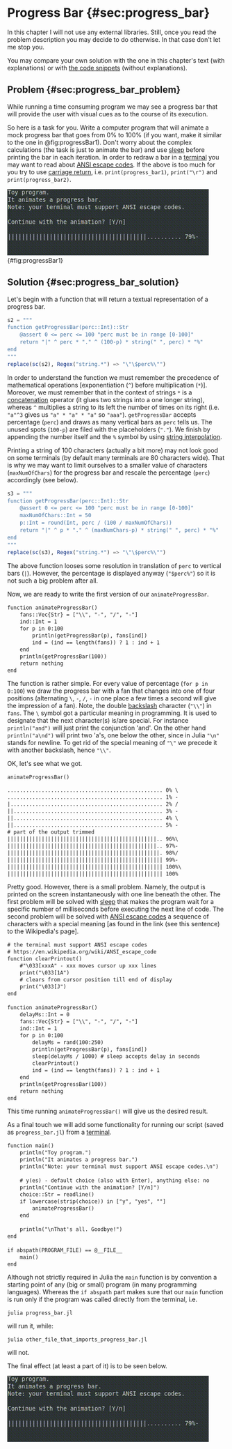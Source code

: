 # Progress Bar {#sec:progress_bar}

In this chapter I will not use any external libraries. Still, once you read the
problem description you may decide to do otherwise. In that case don't let me
stop you.

You may compare your own solution with the one in this chapter's text (with
explanations) or with [the code
snippets](https://github.com/b-lukaszuk/BS_wJ_eng/tree/main/code_snippets/progress_bar)
(without explanations).

## Problem {#sec:progress_bar_problem}

While running a time consuming program we may see a progress bar that will
provide the user with visual cues as to the course of its execution.

So here is a task for you. Write a computer program that will animate a mock
progress bar that goes from 0% to 100% (if you want, make it similar to the one
in @fig:progressBar1). Don't worry about the complex calculations (the task is
just to animate the bar) and use
[sleep](https://docs.julialang.org/en/v1/base/parallel/#Base.sleep) before
printing the bar in each iteration. In order to redraw a bar in a
[terminal](https://en.wikipedia.org/wiki/Terminal_emulator) you may want to read
about [ANSI escape codes](https://en.wikipedia.org/wiki/ANSI_escape_code). If
the above is too much for you try to use [carriage
return](https://en.wikipedia.org/wiki/Carriage_return),
i.e. `print(progress_bar1)`, `print("\r")` and `print(progress_bar2)`.

![A mock progress bar (animation works only in an HTML document)](./images/progressBar.gif){#fig:progressBar1}

## Solution {#sec:progress_bar_solution}

Let's begin with a function that will return a textual representation of a
progress bar.

```jl
s2 = """
function getProgressBar(perc::Int)::Str
    @assert 0 <= perc <= 100 "perc must be in range [0-100]"
    return "|" ^ perc * "." ^ (100-p) * string(" ", perc) * "%"
end
"""
replace(sc(s2), Regex("string.*") => "\"\$perc%\"")
```

In order to understand the function we must remember the precedence of
mathematical operations [exponentiation (`^`) before multiplication
(`*`)]. Moreover, we must remember that in the context of strings `*` is a
[concatenation](https://docs.julialang.org/en/v1/manual/strings/#man-concatenation)
operator (it glues two strings into a one longer string), whereas `^` multiplies
a string to its left the number of times on its right (i.e. `"a"^3` gives us
`"a" * "a" * "a"` so `"aaa"`). `getProgressBar` accepts percentage (`perc`) and
draws as many vertical bars as `perc` tells us. The unused spots (`100-p`) are
filed with the placeholders (`"."`). We finish by appending the number itself
and the `%` symbol by using [string
interpolation](https://docs.julialang.org/en/v1/manual/strings/#string-interpolation).

Printing a string of 100 characters (actually a bit more) may not look good on
some terminals (by default many terminals are 80 characters wide). That is why
we may want to limit ourselves to a smaller value of characters
(`maxNumOfChars`) for the progress bar and rescale the percentage (`perc`)
accordingly (see below).

```jl
s3 = """
function getProgressBar(perc::Int)::Str
    @assert 0 <= perc <= 100 "perc must be in range [0-100]"
    maxNumOfChars::Int = 50
    p::Int = round(Int, perc / (100 / maxNumOfChars))
    return "|" ^ p * "." ^ (maxNumChars-p) * string(" ", perc) * "%"
end
"""
replace(sc(s3), Regex("string.*") => "\"\$perc%\"")
```

The above function looses some resolution in translation of `perc` to vertical
bars (`|`). However, the percentage is displayed anyway (`"$perc%"`) so it is
not such a big problem after all.

Now, we are ready to write the first version of our `animateProgressBar`.

```
function animateProgressBar()
    fans::Vec{Str} = ["\\", "-", "/", "-"]
    ind::Int = 1
    for p in 0:100
        println(getProgressBar(p), fans[ind])
        ind = (ind == length(fans)) ? 1 : ind + 1
    end
    println(getProgressBar(100))
    return nothing
end
```

The function is rather simple. For every value of percentage (`for p in 0:100`)
we draw the progress bar with a fan that changes into one of four positions
(alternating `\`, `-`, `/`, `-` in one place a few times a second will give the
impression of a fan). Note, the double
[backslash](https://en.wikipedia.org/wiki/Backslash) character (`"\\"`) in
`fans`. The `\` symbol got a particular meaning in programming. It is used to
designate that the next character(s) is/are special. For instance
`println("and")` will just print the conjunction 'and'. On the other hand
`println("a\nd")` will print two 'a's, one below the other, since in Julia
`"\n"` stands for newline. To get rid of the special meaning of `"\"` we
precede it with another backslash, hence `"\\"`.

OK, let's see what we got.

```
animateProgressBar()
```

```
.................................................. 0% \
.................................................. 1% -
|................................................. 2% /
||................................................ 3% -
||................................................ 4% \
||................................................ 5% -
# part of the output trimmed
||||||||||||||||||||||||||||||||||||||||||||||||.. 96%\
||||||||||||||||||||||||||||||||||||||||||||||||.. 97%-
|||||||||||||||||||||||||||||||||||||||||||||||||. 98%/
|||||||||||||||||||||||||||||||||||||||||||||||||| 99%-
|||||||||||||||||||||||||||||||||||||||||||||||||| 100%\
|||||||||||||||||||||||||||||||||||||||||||||||||| 100%
```

Pretty good. However, there is a small problem. Namely, the output is printed
on the screen instantaneously with one line beneath the other. The first problem
will be solved with
[sleep](https://docs.julialang.org/en/v1/base/parallel/#Base.sleep) that makes
the program wait for a specific number of milliseconds before executing the next
line of code. The second problem will be solved with [ANSI escape
codes](https://en.wikipedia.org/wiki/ANSI_escape_code) a sequence of characters
with a special meaning [as found in the link (see this sentence) to the
Wikipedia's page].

```
# the terminal must support ANSI escape codes
# https://en.wikipedia.org/wiki/ANSI_escape_code
function clearPrintout()
    #"\033[xxxA" - xxx moves cursor up xxx lines
    print("\033[1A")
    # clears from cursor position till end of display
    print("\033[J")
end

function animateProgressBar()
    delayMs::Int = 0
    fans::Vec{Str} = ["\\", "-", "/", "-"]
    ind::Int = 1
    for p in 0:100
        delayMs = rand(100:250)
        println(getProgressBar(p), fans[ind])
        sleep(delayMs / 1000) # sleep accepts delay in seconds
        clearPrintout()
        ind = (ind == length(fans)) ? 1 : ind + 1
    end
    println(getProgressBar(100))
    return nothing
end
```

This time running `animateProgressBar()` will give us the desired result.

As a final touch we will add some functionality for running our script (saved as
`progress_bar.jl`) from a
[terminal](https://en.wikipedia.org/wiki/Terminal_emulator).

```
function main()
    println("Toy program.")
    println("It animates a progress bar.")
    println("Note: your terminal must support ANSI escape codes.\n")

    # y(es) - default choice (also with Enter), anything else: no
    println("Continue with the animation? [Y/n]")
    choice::Str = readline()
    if lowercase(strip(choice)) in ["y", "yes", ""]
        animateProgressBar()
    end

    println("\nThat's all. Goodbye!")
end

if abspath(PROGRAM_FILE) == @__FILE__
    main()
end
```

Although not strictly required in Julia the `main` function is by convention a
starting point of any (big or small) program (in many programming
languages). Whereas the `if abspath` part makes sure that our `main` function is
run only if the program was called directly from the terminal, i.e.

```shell
julia progress_bar.jl
```

will run it, while:

```shell
julia other_file_that_imports_progress_bar.jl
```

will not.

The final effect (at least a part of it) is to be seen below.

![A mock progress bar (animation works only in an HTML document)](./images/progressBar.gif)
